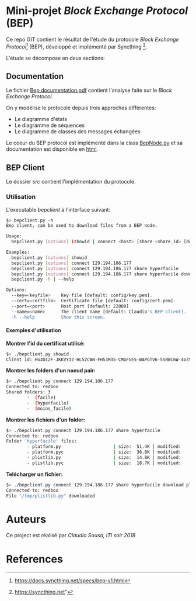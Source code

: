 # Mini-projet *Block Exchange Protocol* (BEP)

Ce repo GIT contient le résultat de l'étude du protocole *Block Exchange Protocol*[^2] (BEP), développé et implémenté par Syncthing [^1].

L'étude se décompose en deux sections:

## Documentation

Le fichier [Bep documentation.pdf](https://githepia.hesge.ch/claudio.martinss/bep-client/raw/master/documentation/bep_documentation.pdf) contient l'analyse faite sur le *Block Exchange Protocol*.

On y modélise le protocole depuis trois approches différentes:

 * Le diagramme d'états
 * Le diagramme de séquences
 * Le diagramme de classes des messages échangées

Le coeur du BEP protocol est implémenté dans la class [BepNode.py](https://githepia.hesge.ch/claudio.martinss/bep-client/raw/master/src/bep/BepNode.py) et sa documentation est disponible en [html](http://claudio.sousa.gitlab.io/bep-client/classBepNode_1_1BepNode.html).

## BEP Client

Le dossier *src* contient l'implémentation du protocole.

### Utilisation

L'executable *bepclient* à l'interface suivant:

~~~~~~~ {.bash }
$> bepclient.py -h
Bep client, can be used to download files from a BEP node.

Usage:
  bepclient.py [options] (showid | connect <host> [share <share_id> [download <remotefile> <localfile>]])

Examples:
  bepclient.py [options] showid
  bepclient.py [options] connect 129.194.186.177
  bepclient.py [options] connect 129.194.186.177 share hyperfacile
  bepclient.py [options] connect 129.194.186.177 share hyperfacile download plistlib.py /tmp/plistlib.py
  bepclient.py -h | --help

Options:
  --key=<keyfile>    Key file [default: config/key.pem].
  --cert=<certfile>  Certificate file [default: config/cert.pem].
  --port=<port>      Host port [default: 22000]
  --name=<name>      The client name [default: Claudio's BEP client].
  -h --help          Show this screen.
~~~~~~~


#### Exemples d'utilisation

**Montrer l'id du certificat utilisé:**

~~~~~~~ {.bash }
$> ./bepclient.py showid
Client id: HG3DI2F-JKKVY3Z-HL5ZCWN-FH53M35-CMGFGE5-WAPGTV6-5SBWC6W-4VZSFA
~~~~~~~

**Montrer les folders d'un noeud pair:**

~~~~~~~ {.bash }
$> ./bepclient.py connect 129.194.186.177
Connected to: redbox
Shared folders: 3
        -  (facile)
        -  (hyperfacile)
        -  (moins_facile)
~~~~~~~

**Montrer les fichiers d'un folder:**

~~~~~~~ {.bash }
$> ./bepclient.py connect 129.194.186.177 share hyperfacile
Connected to: redbox
Folder 'hyperfacile' files:
        - platform.py                    | size:  51.4K | modified:    Nov 02   | blocks: 1
        - platform.pyc                   | size:  36.8K | modified:    Nov 02   | blocks: 1
        - plistlib.py                    | size:  14.8K | modified:    Nov 02   | blocks: 1
        - plistlib.pyc                   | size:  18.7K | modified:    Nov 02   | blocks: 1
~~~~~~~

**Telécharger un fichier:**

~~~~~~~ {.bash }
$> ./bepclient.py connect 129.194.186.177 share hyperfacile download plistlib.py /tmp/plistlib.py
Connected to: redbox
File "/tmp/plistlib.py" downloaded
~~~~~~~

# Auteurs

Ce project est réalisé par *Claudio Sousa, ITI soir 2018*

# References

[^1]: https://syncthing.net"
[^2]: https://docs.syncthing.net/specs/bep-v1.html